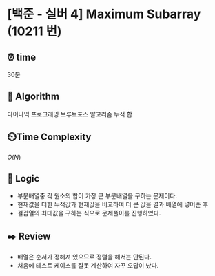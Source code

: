 # [백준 - 실버 4] Maximum Subarray (10211 번)

## ⏰  **time**

30분

## :pushpin: **Algorithm**

다이나믹 프로그래밍
브루트포스 알고리즘
누적 합

## ⏲️**Time Complexity**

$O(N)$

## :round_pushpin: **Logic**

- 부분배열중 각 원소의 합이 가장 큰 부분배열을 구하는 문제이다.
- 현재값을 더한 누적값과 현재값을 비교하여 더 큰 값을 결과 배열에 넣어준 후
- 결괍열의 최대값을 구하는 식으로 문제풀이를 진행하였다.

## :black_nib: **Review**

- 배열은 순서가 정해져 있으므로 정렬을 해서는 안된다.
- 처음에 테스트 케이스를 잘못 계산하여 자꾸 오답이 났다.